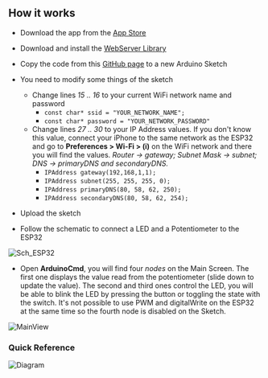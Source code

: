 ## How it works
- Download the app from the [App Store](https://apps.apple.com/es/developer/david-brana-campos/id1047286431)

- Download and install the [WebServer Library](https://github.com/espressif/arduino-esp32/tree/master/libraries/WebServer)

- Copy the code from this [GitHub page](https://github.com/ios-dbrancam/ArduinoCmd/blob/master/ESP32/Demo%20Code%20v.1.1) to a new Arduino Sketch

- You need to modify some things of the sketch
  - Change lines *15 .. 16* to your current WiFi network name and password
    - `const char* ssid = "YOUR_NETWORK_NAME";`
    - `const char* password = "YOUR_NETWORK_PASSWORD"`
  - Change lines *27 .. 30* to your IP Address values. If you don't know this value, connect your iPhone to the same network as the ESP32 and go to **Preferences > Wi-Fi > (i)** on the WiFi network and there you will find the values. *Router -> gateway; Subnet Mask -> subnet; DNS -> primaryDNS and secondaryDNS.*
    - `IPAddress gateway(192,168,1,1);`
    - `IPAddress subnet(255, 255, 255, 0);`
    - `IPAddress primaryDNS(80, 58, 62, 250);`
    - `IPAddress secondaryDNS(80, 58, 62, 254);`
    
- Upload the sketch

- Follow the schematic to connect a LED and a Potentiometer to the ESP32

![Sch_ESP32](https://user-images.githubusercontent.com/53085860/63844815-27fb6480-c989-11e9-95cd-312a2f537f6f.png)

- Open **ArduinoCmd**, you will find four *nodes* on the Main Screen. The first one displays the value read from the potentiometer (slide down to update the value). The second and third ones control the LED, you will be able to blink the LED by pressing the button or toggling the state with the switch. It's not possible to use PWM and digitalWrite on the ESP32 at the same time so the fourth node is disabled on the Sketch.

![MainView](https://user-images.githubusercontent.com/53085860/63841557-4f4f3300-c983-11e9-9d08-94ab39a06335.png)



### Quick Reference

![Diagram](https://user-images.githubusercontent.com/53085860/62040503-0d9f6100-b1fa-11e9-8252-637cf517f245.jpg)
